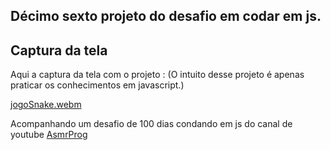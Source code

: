 ## Décimo sexto projeto do desafio em codar em js.


 ## Captura da tela
Aqui a captura da tela com o projeto :
(O intuito desse projeto é apenas praticar os conhecimentos em javascript.)

[jogoSnake.webm](https://github.com/77971904/-Desafio-de-codar-em-javascript16/assets/108705247/bdbb610e-fcab-4135-ac3b-9b5d5eeccdff)


Acompanhando um desafio de 100 dias condando em js do canal de youtube <a href="youtube.com/channel/UCJqXkOwrq7uBn-sn_Fvce9Q?sub_confirmation=1">AsmrProg</a>
